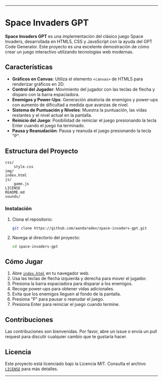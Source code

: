 ---

# Space Invaders GPT

**Space Invaders GPT** es una implementación del clásico juego Space Invaders, desarrollada en HTML5, CSS y JavaScript con la ayuda del GPT Code Generator. Este proyecto es una excelente demostración de cómo crear un juego interactivo utilizando tecnologías web modernas.

## Características

- **Gráficos en Canvas**: Utiliza el elemento `<canvas>` de HTML5 para renderizar gráficos en 2D.
- **Control del Jugador**: Movimiento del jugador con las teclas de flecha y disparo con la barra espaciadora.
- **Enemigos y Power-Ups**: Generación aleatoria de enemigos y power-ups con aumento de dificultad a medida que avanzas de nivel.
- **Sistema de Puntuación y Niveles**: Muestra la puntuación, las vidas restantes y el nivel actual en la pantalla.
- **Reinicio del Juego**: Posibilidad de reiniciar el juego presionando la tecla Enter cuando el juego ha terminado.
- **Pausa y Reanudación**: Pausa y reanuda el juego presionando la tecla "P".

## Estructura del Proyecto

```
css/
    style.css
img/
index.html
js/
    game.js
LICENSE
README.md
sounds/
```

### Instalación

1. Clona el repositorio:
   ```bash
   git clone https://github.com/aandaradev/space-invaders-gpt.git
   ```
2. Navega al directorio del proyecto:
   ```bash
   cd space-invaders-gpt
   ```

## Cómo Jugar

1. Abre [`index.html`](https://github.com/aandaradev/space-invaders-gpt/blob/main/index.html) en tu navegador web.
2. Usa las teclas de flecha izquierda y derecha para mover el jugador.
3. Presiona la barra espaciadora para disparar a los enemigos.
4. Recoge power-ups para obtener vidas adicionales.
5. Evita que los enemigos lleguen al fondo de la pantalla.
6. Presiona "P" para pausar o reanudar el juego.
7. Presiona Enter para reiniciar el juego cuando termine.

## Contribuciones

Las contribuciones son bienvenidas. Por favor, abre un issue o envía un pull request para discutir cualquier cambio que te gustaría hacer.

## Licencia

Este proyecto está licenciado bajo la Licencia MIT. Consulta el archivo [`LICENSE`](https://github.com/aandaradev/space-invaders-gpt/blob/main/LICENSE) para más detalles.

---